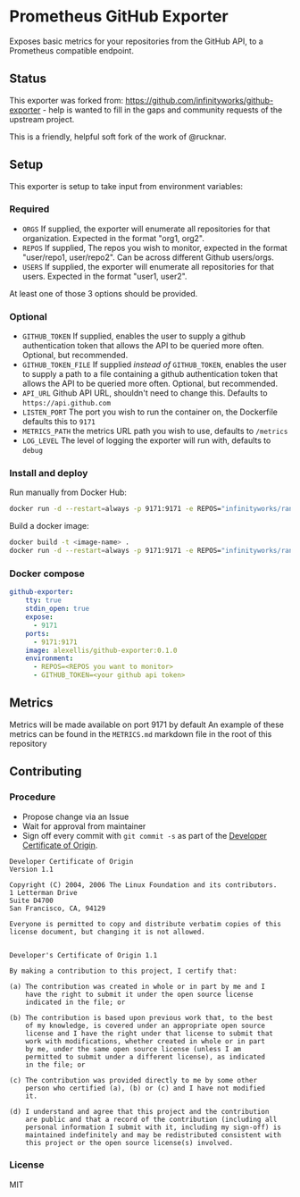 # Prometheus GitHub Exporter

Exposes basic metrics for your repositories from the GitHub API, to a Prometheus compatible endpoint.

## Status

This exporter was forked from: https://github.com/infinityworks/github-exporter - help is wanted to fill in the gaps and community requests of the upstream project.

This is a friendly, helpful soft fork of the work of @rucknar. 

## Setup

This exporter is setup to take input from environment variables:

### Required
* `ORGS` If supplied, the exporter will enumerate all repositories for that organization. Expected in the format "org1, org2".
* `REPOS` If supplied, The repos you wish to monitor, expected in the format "user/repo1, user/repo2". Can be across different Github users/orgs.
* `USERS` If supplied, the exporter will enumerate all repositories for that users. Expected in
the format "user1, user2".

At least one of those 3 options should be provided.

### Optional
* `GITHUB_TOKEN` If supplied, enables the user to supply a github authentication token that allows the API to be queried more often. Optional, but recommended.
* `GITHUB_TOKEN_FILE` If supplied _instead of_ `GITHUB_TOKEN`, enables the user to supply a path to a file containing a github authentication token that allows the API to be queried more often. Optional, but recommended.
* `API_URL` Github API URL, shouldn't need to change this. Defaults to `https://api.github.com`
* `LISTEN_PORT` The port you wish to run the container on, the Dockerfile defaults this to `9171`
* `METRICS_PATH` the metrics URL path you wish to use, defaults to `/metrics`
* `LOG_LEVEL` The level of logging the exporter will run with, defaults to `debug`


### Install and deploy

Run manually from Docker Hub:

```sh
docker run -d --restart=always -p 9171:9171 -e REPOS="infinityworks/ranch-eye, infinityworks/prom-conf" alexellis/github-exporter:0.1.0
```

Build a docker image:

```sh
docker build -t <image-name> .
docker run -d --restart=always -p 9171:9171 -e REPOS="infinityworks/ranch-eye, infinityworks/prom-conf" <image-name>
```

### Docker compose

```yaml
github-exporter:
    tty: true
    stdin_open: true
    expose:
      - 9171
    ports:
      - 9171:9171
    image: alexellis/github-exporter:0.1.0
    environment:
      - REPOS=<REPOS you want to monitor>
      - GITHUB_TOKEN=<your github api token>

```

## Metrics

Metrics will be made available on port 9171 by default
An example of these metrics can be found in the `METRICS.md` markdown file in the root of this repository

## Contributing

### Procedure

* Propose change via an Issue
* Wait for approval from maintainer
* Sign off every commit with `git commit -s` as part of the [Developer Certificate of Origin](https://developercertificate.org/).

```
Developer Certificate of Origin
Version 1.1

Copyright (C) 2004, 2006 The Linux Foundation and its contributors.
1 Letterman Drive
Suite D4700
San Francisco, CA, 94129

Everyone is permitted to copy and distribute verbatim copies of this
license document, but changing it is not allowed.


Developer's Certificate of Origin 1.1

By making a contribution to this project, I certify that:

(a) The contribution was created in whole or in part by me and I
    have the right to submit it under the open source license
    indicated in the file; or

(b) The contribution is based upon previous work that, to the best
    of my knowledge, is covered under an appropriate open source
    license and I have the right under that license to submit that
    work with modifications, whether created in whole or in part
    by me, under the same open source license (unless I am
    permitted to submit under a different license), as indicated
    in the file; or

(c) The contribution was provided directly to me by some other
    person who certified (a), (b) or (c) and I have not modified
    it.

(d) I understand and agree that this project and the contribution
    are public and that a record of the contribution (including all
    personal information I submit with it, including my sign-off) is
    maintained indefinitely and may be redistributed consistent with
    this project or the open source license(s) involved.
```

### License

MIT

